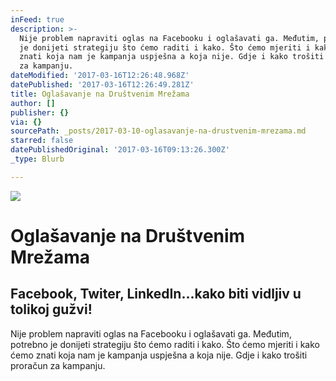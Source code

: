 ```yaml
---
inFeed: true
description: >-
  Nije problem napraviti oglas na Facebooku i oglašavati ga. Međutim, potrebno
  je donijeti strategiju što ćemo raditi i kako. Što ćemo mjeriti i kako ćemo
  znati koja nam je kampanja uspješna a koja nije. Gdje i kako trošiti proračun
  za kampanju.
dateModified: '2017-03-16T12:26:48.968Z'
datePublished: '2017-03-16T12:26:49.281Z'
title: Oglašavanje na Društvenim Mrežama
author: []
publisher: {}
via: {}
sourcePath: _posts/2017-03-10-oglasavanje-na-drustvenim-mrezama.md
starred: false
datePublishedOriginal: '2017-03-16T09:13:26.300Z'
_type: Blurb

---
```

![](https://the-grid-user-content.s3-us-west-2.amazonaws.com/2828ed63-4449-4612-8aef-034b9cb144e3.jpg)

# Oglašavanje na Društvenim Mrežama

## Facebook, Twiter, LinkedIn...kako biti vidljiv u tolikoj gužvi!

Nije problem napraviti oglas na Facebooku i oglašavati ga. Međutim, potrebno je donijeti strategiju što ćemo raditi i kako. Što ćemo mjeriti i kako ćemo znati koja nam je kampanja uspješna a koja nije. Gdje i kako trošiti proračun za kampanju.